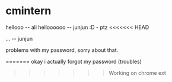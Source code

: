 cmintern
========

hellooo -- ali
helloooooo -- junjun
:D - ptz
<<<<<<< HEAD


... -- junjun

problems with my password, sorry about that.

=======
okay i actually forgot my password (troubles)
>>>>>>> Working on chrome ext
